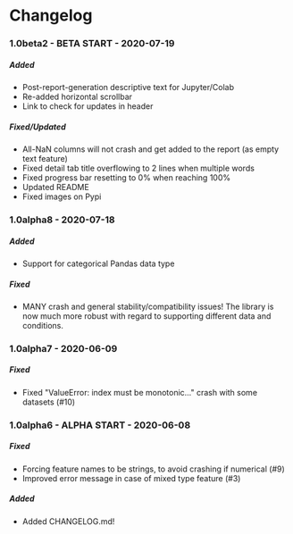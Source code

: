 # Changelog

### 1.0beta2 - BETA START - 2020-07-19
##### Added
- Post-report-generation descriptive text for Jupyter/Colab
- Re-added horizontal scrollbar
- Link to check for updates in header
##### Fixed/Updated
- All-NaN columns will not crash and get added to the report (as empty text feature)
- Fixed detail tab title overflowing to 2 lines when multiple words
- Fixed progress bar resetting to 0% when reaching 100%
- Updated README
- Fixed images on Pypi
### 1.0alpha8 - 2020-07-18
##### Added
- Support for categorical Pandas data type
##### Fixed
- MANY crash and general stability/compatibility issues! The library is now much more robust with regard to supporting different data and conditions.
### 1.0alpha7 - 2020-06-09
##### Fixed
- Fixed "ValueError: index must be monotonic..." crash with some datasets (#10)
### 1.0alpha6 - ALPHA START - 2020-06-08
##### Fixed
- Forcing feature names to be strings, to avoid crashing if numerical (#9)
- Improved error message in case of mixed type feature (#3)
##### Added
- Added CHANGELOG.md!
